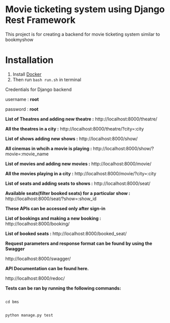 # Movie ticketing system using Django Rest Framework
This project is for creating a backend for movie ticketing system similar to bookmyshow

# Installation 
1. Install [Docker](https://docs.docker.com/engine/install/ubuntu/)
2. Then run <code>bash run.sh</code> in terminal

Credentials for Django backend

username : **root**

password : **root**

**List of Theatres and adding new theatre :** http://localhost:8000/theatre/

**All the theatres in a city :** http://localhost:8000/theatre/?city=:city

**List of shows adding new shows :** http://localhost:8000/show/

**All cinemas in whcih a movie is playing :** http://localhost:8000/show/?movie=:movie_name

**List of movies and adding new movies :** http://localhost:8000/movie/

**All the movies playing in a city :** http://localhost:8000/movie/?city=:city

**List of seats and adding seats to shows :** http://localhost:8000/seat/

**Available seats(filter booked seats) for a particular show :** http://localhost:8000/seat/?show=:show_id

**These APIs can be accessed only after sign-in**

**List of bookings and making a new booking :** http://localhost:8000/booking/

**List of booked seats :** http://localhost:8000/booked_seat/


**Request parameters and response format can be found by using the Swagger**

http://localhost:8000/swagger/

**API Documentation can be found here.**

http://localhost:8000/redoc/

**Tests can be ran by running the following commands:**

<code>
cd bms

python manage.py test
</code>
